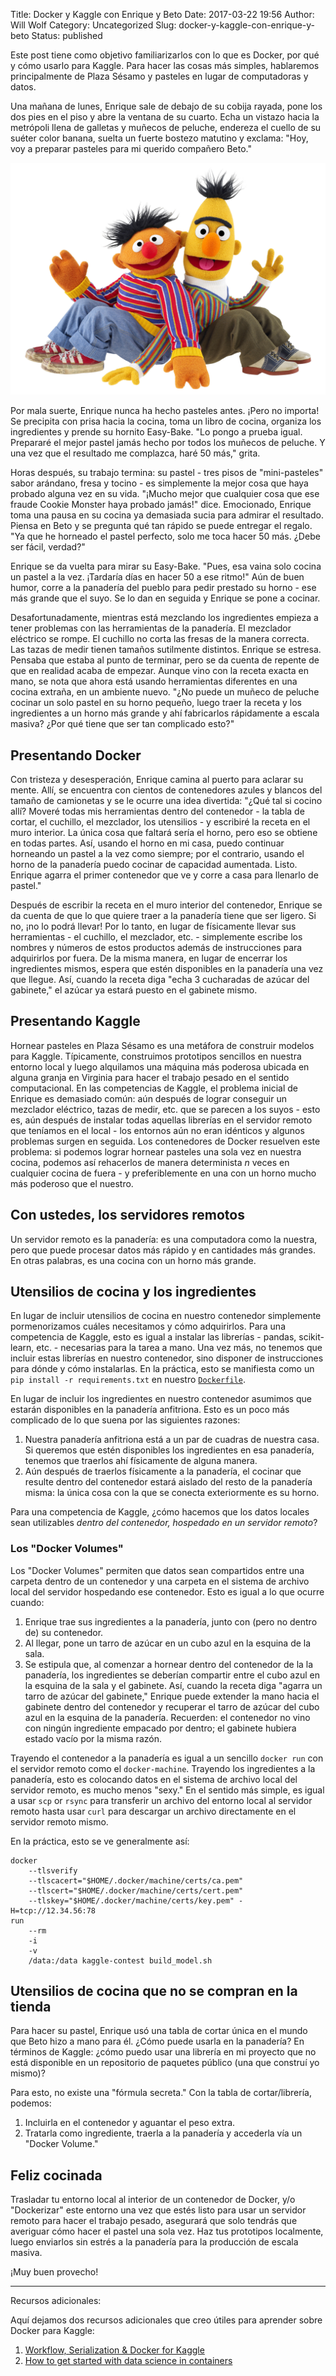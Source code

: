 Title: Docker y Kaggle con Enrique y Beto
Date: 2017-03-22 19:56
Author: Will Wolf
Category: Uncategorized
Slug: docker-y-kaggle-con-enrique-y-beto
Status: published

Este post tiene como objetivo familiarizarlos con lo que es Docker, por qué y cómo usarlo para Kaggle. Para hacer las cosas más simples, hablaremos principalmente de Plaza Sésamo y pasteles en lugar de computadoras y datos.

Una mañana de lunes, Enrique sale de debajo de su cobija rayada, pone los dos pies en el piso y abre la ventana de su cuarto. Echa un vistazo hacia la metrópoli llena de galletas y muñecos de peluche, endereza el cuello de su suéter color banana, suelta un fuerte bostezo matutino y exclama: "Hoy, voy a preparar pasteles para mi querido compañero Beto."

![](images/ernie_and_bert.png)

Por mala suerte, Enrique nunca ha hecho pasteles antes. ¡Pero no importa! Se precipita con prisa hacia la cocina, toma un libro de cocina, organiza los ingredientes y prende su hornito Easy-Bake. "Lo pongo a prueba igual. Prepararé el mejor pastel jamás hecho por todos los muñecos de peluche. Y una vez que el resultado me complazca, haré 50 más," grita.

Horas después, su trabajo termina: su pastel - tres pisos de "mini-pasteles" sabor arándano, fresa y tocino - es simplemente la mejor cosa que haya probado alguna vez en su vida. "¡Mucho mejor que cualquier cosa que ese fraude Cookie Monster haya probado jamás!" dice. Emocionado, Enrique toma una pausa en su cocina ya demasiada sucia para admirar el resultado. Piensa en Beto y se pregunta qué tan rápido se puede entregar el regalo. "Ya que he horneado el pastel perfecto, solo me toca hacer 50 más. ¿Debe ser fácil, verdad?"

Enrique se da vuelta para mirar su Easy-Bake. "Pues, esa vaina solo cocina un pastel a la vez. ¡Tardaría días en hacer 50 a ese ritmo!" Aún de buen humor, corre a la panadería del pueblo para pedir prestado su horno - ese más grande que el suyo. Se lo dan en seguida y Enrique se pone a cocinar.

Desafortunadamente, mientras está mezclando los ingredientes empieza a tener problemas con las herramientas de la panadería. El mezclador eléctrico se rompe. El cuchillo no corta las fresas de la manera correcta. Las tazas de medir tienen tamaños sutilmente distintos. Enrique se estresa. Pensaba que estaba al punto de terminar, pero se da cuenta de repente de que en realidad acaba de empezar. Aunque vino con la receta exacta en mano, se nota que ahora está usando herramientas diferentes en una cocina extraña, en un ambiente nuevo. "¿No puede un muñeco de peluche cocinar un solo pastel en su horno pequeño, luego traer la receta y los ingredientes a un horno más grande y ahí fabricarlos rápidamente a escala masiva? ¿Por qué tiene que ser tan complicado esto?"

## Presentando Docker

Con tristeza y desesperación, Enrique camina al puerto para aclarar su mente. Allí, se encuentra con cientos de contenedores azules y blancos del tamaño de camionetas y se le ocurre una idea divertida: "¿Qué tal si cocino allí? Moveré todas mis herramientas dentro del contenedor - la tabla de cortar, el cuchillo, el mezclador, los utensilios - y escribiré la receta en el muro interior. La única cosa que faltará sería el horno, pero eso se obtiene en todas partes. Así, usando el horno en mi casa, puedo continuar horneando un pastel a la vez como siempre; por el contrario, usando el horno de la panadería puedo cocinar de capacidad aumentada. Listo. Enrique agarra el primer contenedor que ve y corre a casa para llenarlo de pastel."

Después de escribir la receta en el muro interior del contenedor, Enrique se da cuenta de que lo que quiere traer a la panadería tiene que ser ligero. Si no, ¡no lo podrá llevar! Por lo tanto, en lugar de físicamente llevar sus herramientas - el cuchillo, el mezclador, etc. - simplemente escribe los nombres y números de estos productos además de instrucciones para adquirirlos por fuera. De la misma manera, en lugar de encerrar los ingredientes mismos, espera que estén disponibles en la panadería una vez que llegue. Así, cuando la receta diga "echa 3 cucharadas de azúcar del gabinete," el azúcar ya estará puesto en el gabinete mismo.

## Presentando Kaggle

Hornear pasteles en Plaza Sésamo es una metáfora de construir modelos para Kaggle. Típicamente, construimos prototipos sencillos en nuestra entorno local y luego alquilamos una máquina más poderosa ubicada en alguna granja en Virginia para hacer el trabajo pesado en el sentido computacional. En las competencias de Kaggle, el problema inicial de Enrique es demasiado común: aún después de lograr conseguir un mezclador eléctrico, tazas de medir, etc. que se parecen a los suyos - esto es, aún después de instalar todas aquellas librerías en el servidor remoto que teníamos en el local - los entornos aún no eran idénticos y algunos problemas surgen en seguida. Los contenedores de Docker resuelven este problema: si podemos lograr hornear pasteles una sola vez en nuestra cocina, podemos así rehacerlos de manera determinista *n* veces en cualquier cocina de fuera - y preferiblemente en una con un horno mucho más poderoso que el nuestro.

## Con ustedes, los servidores remotos

Un servidor remoto es la panadería: es una computadora como la nuestra, pero que puede procesar datos más rápido y en cantidades más grandes. En otras palabras, es una cocina con un horno más grande.

## Utensilios de cocina y los ingredientes

En lugar de incluir utensilios de cocina en nuestro contenedor simplemente pormenorizamos cuáles necesitamos y cómo adquirirlos. Para una competencia de Kaggle, esto es igual a instalar las librerías - pandas, scikit-learn, etc. - necesarias para la tarea a mano. Una vez más, no tenemos que incluir estas librerías en nuestro contenedor, sino disponer de instrucciones para dónde y cómo instalarlas. En la práctica, esto se manifiesta como un `pip install -r requirements.txt` en nuestro [`Dockerfile`](https://docs.docker.com/engine/reference/builder/).

En lugar de incluir los ingredientes en nuestro contenedor asumimos que estarán disponibles en la panadería anfitriona. Esto es un poco más complicado de lo que suena por las siguientes razones:

1. Nuestra panadería anfitriona está a un par de cuadras de nuestra casa. Si queremos que estén disponibles los ingredientes en esa panadería, tenemos que traerlos ahí físicamente de alguna manera.
2. Aún después de traerlos físicamente a la panadería, el cocinar que resulte dentro del contenedor estará aislado del resto de la panadería misma: la única cosa con la que se conecta exteriormente es su horno.

Para una competencia de Kaggle, ¿cómo hacemos que los datos locales sean utilizables *dentro del contenedor, hospedado en un servidor remoto*?

### Los "Docker Volumes"

Los "Docker Volumes" permiten que datos sean compartidos entre una carpeta dentro de un contenedor y una carpeta en el sistema de archivo local del servidor hospedando ese contenedor. Esto es igual a lo que ocurre cuando:

1. Enrique trae sus ingredientes a la panadería, junto con (pero no dentro de) su contenedor.
2. Al llegar, pone un tarro de azúcar en un cubo azul en la esquina de la sala.
3. Se estipula que, al comenzar a hornear dentro del contenedor de la la panadería, los ingredientes se deberían compartir entre el cubo azul en la esquina de la sala y el gabinete. Así, cuando la receta diga "agarra un tarro de azúcar del gabinete," Enrique puede extender la mano hacia el gabinete dentro del contenedor y recuperar el tarro de azúcar del cubo azul en la esquina de la panadería. Recuerden: el contenedor no vino con ningún ingrediente empacado por dentro; el gabinete hubiera estado vacío por la misma razón.

Trayendo el contenedor a la panadería es igual a un sencillo `docker run` con el servidor remoto como el `docker-machine`. Trayendo los ingredientes a la panadería, esto es colocando datos en el sistema de archivo local del servidor remoto, es mucho menos "sexy." En el sentido más simple, es igual a usar `scp` or `rsync` para transferir un archivo del entorno local al servidor remoto hasta usar `curl` para descargar un archivo directamente en el servidor remoto mismo.

En la práctica, esto se ve generalmente así:

```
docker
    --tlsverify
    --tlscacert="$HOME/.docker/machine/certs/ca.pem"
    --tlscert="$HOME/.docker/machine/certs/cert.pem"
    --tlskey="$HOME/.docker/machine/certs/key.pem" -H=tcp://12.34.56:78
run
    --rm
    -i
    -v
    /data:/data kaggle-contest build_model.sh
```

## Utensilios de cocina que no se compran en la tienda

Para hacer su pastel, Enrique usó una tabla de cortar única en el mundo que Beto hizo a mano para él. ¿Cómo puede usarla en la panadería? En términos de Kaggle: ¿cómo puedo usar una librería en mi proyecto que no está disponible en un repositorio de paquetes público (una que construí yo mismo)?

Para esto, no existe una "fórmula secreta." Con la tabla de cortar/librería, podemos:

1. Incluirla en el contenedor y aguantar el peso extra.
2. Tratarla como ingrediente, traerla a la panadería y accederla vía un "Docker Volume."

## Feliz cocinada

Trasladar tu entorno local al interior de un contenedor de Docker, y/o "Dockerizar" este entorno una vez que estés listo para usar un servidor remoto para hacer el trabajo pesado, asegurará que solo tendrás que averiguar cómo hacer el pastel una sola vez. Haz tus prototipos localmente, luego enviarlos sin estrés a la panadería para la producción de escala masiva.

¡Muy buen provecho!

---
Recursos adicionales:

Aquí dejamos dos recursos adicionales que creo útiles para aprender
sobre Docker para Kaggle:

1.  [Workflow, Serialization & Docker for Kaggle](https://speakerdeck.com/smly/workflow-serialization-and-docker-for-kaggle)
2.  [How to get started with data science in containers](http://blog.kaggle.com/2016/02/05/how-to-get-started-with-data-science-in-containers/)

